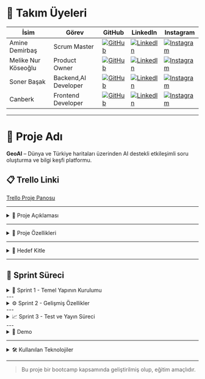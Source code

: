 # 👥 Takım Üyeleri

| İsim | Görev | GitHub | LinkedIn | Instagram |
|------|-------|--------|----------|-----------|
| Amine Demirbaş | Scrum Master | [![GitHub](https://img.shields.io/badge/GitHub-181717?style=for-the-badge&logo=github&logoColor=white)]((https://github.com/aminelisa)) | [![LinkedIn](https://img.shields.io/badge/LinkedIn-0077B5?style=for-the-badge&logo=linkedin&logoColor=white)](https://www.linkedin.com/in/aminedemirbas/) | [![Instagram](https://img.shields.io/badge/Instagram-E4405F?style=for-the-badge&logo=instagram&logoColor=white)](https://instagram.com/a_minelisa)
| Melike Nur Köseoğlu | Product Owner | [![GitHub](https://img.shields.io/badge/GitHub-181717?style=for-the-badge&logo=github&logoColor=white)](https://github.com/MelikeNurKoseoglu) | [![LinkedIn](https://img.shields.io/badge/LinkedIn-0077B5?style=for-the-badge&logo=linkedin&logoColor=white)]([https://linkedin.com/in/kullaniciadi](https://www.linkedin.com/in/melike-nur-k%C3%B6seo%C4%9Flu-2aaa27209?lipi=urn%3Ali%3Apage%3Ad_flagship3_profile_view_base_contact_details%3Bj1L3OI8BQmavp2t5YZaLrw%3D%3D)) | [![Instagram](https://img.shields.io/badge/Instagram-E4405F?style=for-the-badge&logo=instagram&logoColor=white)](https://instagram.com/melikenurkoseoglu)
| Soner Başak | Backend,AI Developer | [![GitHub](https://img.shields.io/badge/GitHub-181717?style=for-the-badge&logo=github&logoColor=white)](https://github.com/sonerbasak/) | [![LinkedIn](https://img.shields.io/badge/LinkedIn-0077B5?style=for-the-badge&logo=linkedin&logoColor=white)](https://www.linkedin.com/in/sonerbasak/) | [![Instagram](https://img.shields.io/badge/Instagram-E4405F?style=for-the-badge&logo=instagram&logoColor=white)](https://www.instagram.com/sonerbasaak/)
| Canberk | Frontend Developer | [![GitHub](https://img.shields.io/badge/GitHub-181717?style=for-the-badge&logo=github&logoColor=white)](https://github.com/kullaniciadi) | [![LinkedIn](https://img.shields.io/badge/LinkedIn-0077B5?style=for-the-badge&logo=linkedin&logoColor=white)](https://linkedin.com/in/kullaniciadi) | [![Instagram](https://img.shields.io/badge/Instagram-E4405F?style=for-the-badge&logo=instagram&logoColor=white)](https://instagram.com/kullaniciadi)

---

# 📌 Proje Adı

**GeoAI** – Dünya ve Türkiye haritaları üzerinden AI destekli etkileşimli soru oluşturma ve bilgi keşfi platformu.

## 📋 Trello Linki

[Trello Proje Panosu](https://trello.com/b/L1upbyvZ/group30-bootcamp)

---

<details>
  <summary>📄 Proje Açıklaması</summary>

GeoAI, kullanıcıların hem Türkiye hem de dünya haritası üzerinde bölgeler, ülkeler veya iller seçerek, seçilen coğrafi alan ile ilgili yapay zeka destekli sorular oluşturmasını ve cevaplarını girmesini sağlayan etkileşimli bir web uygulamasıdır. Proje, harita tabanlı veri görselleştirme ve yapay zeka entegrasyonuyla bilgi keşfini kolaylaştırmayı amaçlamaktadır.
</details>

---

<details>
  <summary>🌟 Proje Özellikleri</summary>

- Türkiye ve dünya haritasının interaktif gösterimi  
- İller, ülkeler veya bölgeler hakkında detaylı bilgi sunumu  
- Yapay zeka destekli soru oluşturma ve cevaplama paneli  
- Kullanıcıların verdiği cevapların analizi 
- Swiper ile zengin görsel ve metin slaytları  
- Responsive ve kullanıcı dostu arayüz tasarımı  

 

</details>

---

<details>
  <summary>🎯 Hedef Kitle</summary>

- Coğrafya, tarih ve kültür meraklıları  
- Eğitim alanındaki öğretmenler ve öğrenciler  
- Yapay zeka ve harita teknolojilerine ilgi duyan geliştiriciler  
- Genel kullanıcılar, bilgi keşfi ve öğrenmeye açık herkes  


</details>

---

<h2>🚀 Sprint Süreci</h2>

<details>
  <summary>🏃 Sprint 1 - Temel Yapının Kurulumu</summary>
   <details>
    <summary>🎯 📌 Sprint1 Notları</summary>
   Sprint süreci boyunca ekip uyumlu bir şekilde çalışmış, görev dağılımı ve iletişim verimli bir şekilde yürütülmüştür. Sprint başında yapılan planlama toplantısında proje hedefleri netleştirilmiş, kullanıcı hikayeleri oluşturularak geliştirilecek özellikler belirlenmiştir. Arayüz tasarımları kullanıcı senaryolarına uygun şekilde planlanmış ve uygulamaya geçirilmiştir.Harita entegrasyonu başarıyla gerçekleştirilmiş, seçilebilir şehirler için bilgi kutucukları oluşturulmuştur
  </details>

  <details>
    <summary>🎯 Sprint 1 Hedefleri</summary>
    - Türkiye ve dünya haritalarının temel görselleştirmesini oluşturmak  
    - Harita üzerinde şehir/bölge tıklanabilirliğini sağlamak  
    - Belirli şehirler için bilgi veri girişlerini gerçekleştirmek  
    - Basit ve işlevsel bir kullanıcı arayüzü oluşturmak  
  </details>
  
  <details>
    <summary>🎯Tahmin Edilecek Tamamlana Puan</summary>
  </details>
  
  <details>
    <summary>🎯Tahmin Mantığı</summary>
  </details>

  <details>
    <summary>🎯Daily Scrum</summary>
  </details>

  <details>
    <summary>🎯Sprint Board Updates</summary>
  </details>

  <details>
    <summary>🎯Ekran Görüntüleri</summary>
  </details>

  <details>
    <summary>🎯Sprint Review</summary>
    - Leaflet.js kütüphanesi ile Türkiye ve Dünya haritası entegre edildi  
    - Harita üzerinde bazı şehirler (örneğin İstanbul, Ankara, İzmir) seçilebilir hale getirildi  
    - Bu şehirler için kısa bilgi kartları (nüfus, tarih, kültür, coğrafi konum) eklendi  
    - Şehir seçimi sonrası bilgi kutucuğu popup olarak kullanıcıya gösteriliyor  

    ---
    
      **Sprint Dönemi:** 24 Haziran – 6 Temmuz 2025  
    **Proje:** GeoAI  

    👩‍💼 **Amine Demirbaş – Scrum Master**  
    - Takım içi iletişim ve görev koordinasyonu  
    - Trello panosu takibi ve günlük toplantı organizasyonu  
    - Sprint Review & Retrospective dokümantasyonu  

    👩‍💻 **Melike Nur Köseoğlu – Frontend Developer**  
    - Leaflet.js ile harita görselleştirme  
    - Backlog yönetimi ve kullanıcı test senaryoları  
    - Tasarım yönlendirmeleri ve içerik planlama  

    👨‍💻 **Soner Başak – Backend Developer**  
    - Şehir verileri için API ve JSON veri yapısı  
    - Backend test ortamı ve veri servisleri  
    - Gelecekteki veritabanı yapısı planlaması  

    👨‍💻 **Canberk – AI Developer**  
    - Şehir seçimi ve popup bilgi kutuları  
    - Responsive UI ve bilgi kartı komponentleri  
  </details>

  <details>
    <summary>🎯Sprint Retrospective</summary>
  </details> 
</details>
---
<details>
  <summary>⚙️ Sprint 2 - Gelişmiş Özellikler</summary>

  
</details>
---
<details>
  <summary>📈 Sprint 3 - Test ve Yayın Süreci</summary>

  
</details>
---
<details>
  <summary>🎥 Demo</summary>

> Demo videosu: [YouTube Linki (varsa)](https://youtube.com/...)

Ekran görüntüleri:

| Ana Sayfa | Öneriler | Dünya Haritası |
|-----------|-----------|------------|
| ![](./screens/deneme.png) | ![](./screens/deneme.png) | ![](./screens/deneme.png) |

</details>

---

<details>
  <summary>🛠️ Kullanılan Teknolojiler</summary>

- **Frontend:** HTML,CSS,JS  
- **Backend:** FastAPI  
- **Veri Tabanı:** SQLite / Firebase  
- **Yapay Zeka:** GEMİNİ  
- **Tasarım:** Figma  

</details>

---

> Bu proje bir bootcamp kapsamında geliştirilmiş olup, eğitim amaçlıdır.

